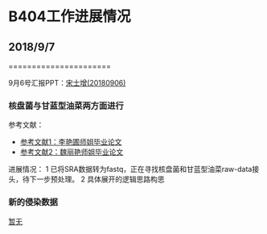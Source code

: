 # B404工作进展情况

## 2018/9/7
======================

9月6号汇报PPT：[宋士增(20180906)](https://github.com/mrssz/B404-private/Resource/PPT/20180906.ppt)

### 核盘菌与甘蓝型油菜两方面进行

参考文献：
* [参考文献1：李艳圃师姐毕业论文](/RESOURCE/Reserences/liyanpu.doc)
* [参考文献2：魏丽艳师姐毕业论文](/RESOURCE/reserences/weiliyan.pdf)


进展情况：
1 已将SRA数据转为fastq，正在寻找核盘菌和甘蓝型油菜raw-data接头，待下一步预处理。
2 具体展开的逻辑思路构思

### 新的侵染数据
[暂无](/RESOURCE/DATA/)